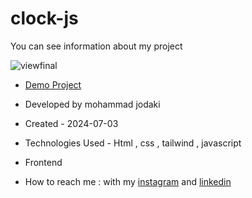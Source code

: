 ﻿# clock-js
You can see information about my project

![viewfinal](https://imgurl.ir/uploads/p688173_Screenshot_104.png)

- [Demo Project](https://mohammadjodaki.github.io/card-bank-js/)

- Developed by mohammad jodaki

- Created - 2024-07-03

- Technologies Used - Html , css , tailwind , javascript

- Frontend

- How to reach me : with my [instagram](https://www.instagram.com/mohammad_jodaki_web) and [linkedin](https://www.linkedin.com/in/mohammad-jodakian/)
